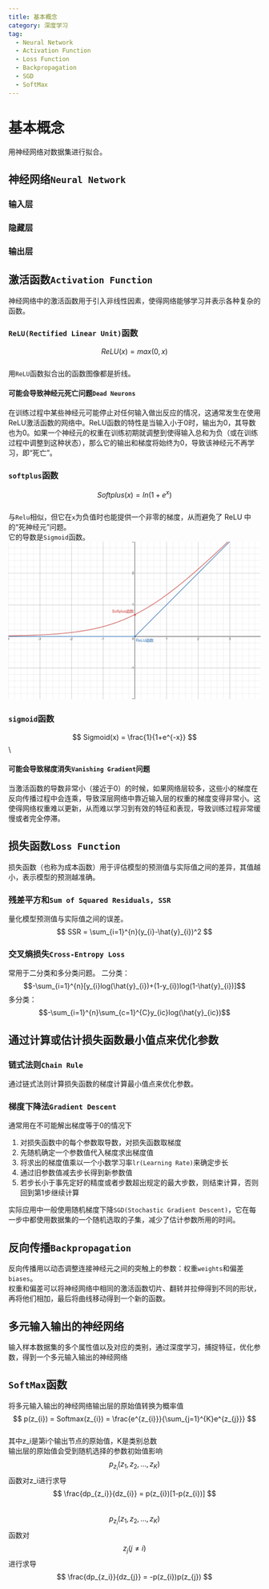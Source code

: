 ```yaml
---
title: 基本概念
category: 深度学习
tag:
  - Neural Network
  - Activation Function
  - Loss Function
  - Backpropagation
  - SGD
  - SoftMax
---
```


# 基本概念
用神经网络对数据集进行拟合。

## 神经网络`Neural Network`
### 输入层

### 隐藏层

### 输出层

## 激活函数`Activation Function`
神经网络中的激活函数用于引入非线性因素，使得网络能够学习并表示各种复杂的函数。
### `ReLU(Rectified Linear Unit)`函数
$$
ReLU(x) = max(0,x)
$$ \
用`ReLU`函数拟合出的函数图像都是折线。
#### 可能会导致神经元死亡问题`Dead Neurons`
在训练过程中某些神经元可能停止对任何输入做出反应的情况，这通常发生在使用ReLU激活函数的网络中。ReLU函数的特性是当输入小于0时，输出为0，其导数也为0。如果一个神经元的权重在训练初期就调整到使得输入总和为负（或在训练过程中调整到这种状态），那么它的输出和梯度将始终为0，导致该神经元不再学习，即“死亡”。
### `softplus`函数
$$
Softplus(x) = ln(1+e^x)
$$ \
与`Relu`相似，但它在`x`为负值时也能提供一个非零的梯度，从而避免了 ReLU 中的“死神经元”问题。\
它的导数是`Sigmoid`函数。\
![](../../.vuepress/public/assets/images/ReLU&Softplus.png "Relu函数和Softplus函数")
### `sigmoid`函数
$$
Sigmoid(x) = \frac{1}{1+e^{-x}}
$$ \
#### 可能会导致梯度消失`Vanishing Gradient`问题
当激活函数的导数非常小（接近于0）的时候，如果网络层较多，这些小的梯度在反向传播过程中会连乘，导致深层网络中靠近输入层的权重的梯度变得非常小。这使得网络权重难以更新，从而难以学习到有效的特征和表现，导致训练过程非常缓慢或者完全停滞。

## 损失函数`Loss Function`
损失函数（也称为成本函数）用于评估模型的预测值与实际值之间的差异，其值越小，表示模型的预测越准确。
### 残差平方和`Sum of Squared Residuals, SSR`
量化模型预测值与实际值之间的误差。
$$
SSR = \sum_{i=1}^{n}(y_{i}-\hat{y}_{i})^2
$$
### 交叉熵损失`Cross-Entropy Loss`
常用于二分类和多分类问题。
二分类：$$-\sum_{i=1}^{n}[y_{i}log(\hat{y}_{i})+(1-y_{i})log(1-\hat{y}_{i})]$$
多分类：$$-\sum_{i=1}^{n}\sum_{c=1}^{C}y_{ic}log(\hat{y}_{ic})$$

## 通过计算或估计损失函数最小值点来优化参数
### 链式法则`Chain Rule`
通过链式法则计算损失函数的梯度计算最小值点来优化参数。
### 梯度下降法`Gradient Descent`
通常用在不可能解出梯度等于0的情况下
1. 对损失函数中的每个参数取导数，对损失函数取梯度
2. 先随机确定一个参数值代入梯度求出梯度值
3. 将求出的梯度值乘以一个小数学习率`lr(Learning Rate)`来确定步长
4. 通过旧参数值减去步长得到新参数值
5. 若步长小于事先定好的精度或者步数超出规定的最大步数，则结束计算，否则回到第1步继续计算

实际应用中一般使用随机梯度下降`SGD(Stochastic Gradient Descent)`，它在每一步中都使用数据集的一个随机选取的子集，减少了估计参数所用的时间。

## 反向传播`Backpropagation`
反向传播用以动态调整连接神经元之间的突触上的参数：权重`weights`和偏差`biases`。\
权重和偏差可以将神经网络中相同的激活函数切片、翻转并拉伸得到不同的形状，再将他们相加，最后将曲线移动得到一个新的函数。

## 多元输入输出的神经网络
输入样本数据集的多个属性值以及对应的类别，通过深度学习，捕捉特征，优化参数，得到一个多元输入输出的神经网络

## `SoftMax`函数
将多元输入输出的神经网络输出层的原始值转换为概率值\
$$
p(z_{i}) = Softmax(z_{i}) = \frac{e^{z_{i}}}{\sum_{j=1}^{K}e^{z_{j}}}
$$\
其中z_i是第i个输出节点的原始值，K是类别总数\
输出层的原始值会受到随机选择的参数初始值影响\
$$p_{z_i}(z_1,z_2,...,z_K)$$函数对z_i进行求导\
$$
\frac{dp_{z_i}}{dz_{i}} = p(z_{i})[1-p(z_{i})]
$$\
$$p_{z_i}(z_1,z_2,...,z_K)$$函数对$$z_j(j\ne i)$$进行求导\
$$
\frac{dp_{z_i}}{dz_{j}} = -p(z_{i})p(z_{j})
$$
